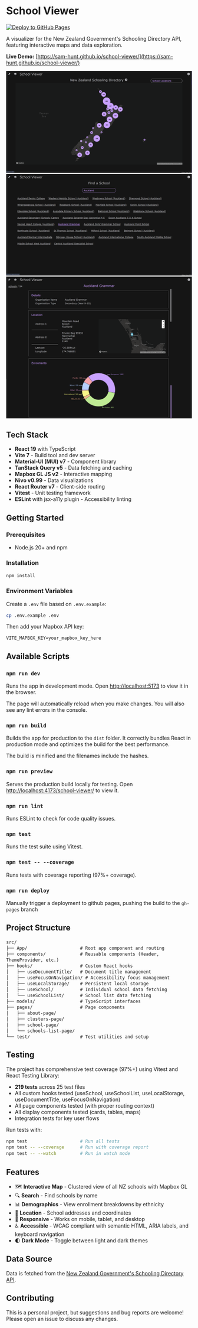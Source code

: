 # School Viewer

[![Deploy to GitHub Pages](https://github.com/sam-hunt/school-viewer/actions/workflows/deploy.yml/badge.svg)](https://github.com/sam-hunt/school-viewer/actions/workflows/deploy.yml)

A visualizer for the New Zealand Government's Schooling Directory API, featuring interactive maps and data exploration.

**Live Demo:** [https://sam-hunt.github.io/school-viewer/](https://sam-hunt.github.io/school-viewer/)

![Map View](screenshot1.png?raw=true "Map View")
![School Search](screenshot2.png?raw=true "School Search")
![School View](screenshot3.png?raw=true "School View")

## Tech Stack

- **React 19** with TypeScript
- **Vite 7** - Build tool and dev server
- **Material-UI (MUI) v7** - Component library
- **TanStack Query v5** - Data fetching and caching
- **Mapbox GL JS v2** - Interactive mapping
- **Nivo v0.99** - Data visualizations
- **React Router v7** - Client-side routing
- **Vitest** - Unit testing framework
- **ESLint** with jsx-a11y plugin - Accessibility linting

## Getting Started

### Prerequisites

- Node.js 20+ and npm

### Installation

```bash
npm install
```

### Environment Variables

Create a `.env` file based on `.env.example`:

```bash
cp .env.example .env
```

Then add your Mapbox API key:

```
VITE_MAPBOX_KEY=your_mapbox_key_here
```

## Available Scripts

### `npm run dev`

Runs the app in development mode.
Open [http://localhost:5173](http://localhost:5173) to view it in the browser.

The page will automatically reload when you make changes.
You will also see any lint errors in the console.

### `npm run build`

Builds the app for production to the `dist` folder.
It correctly bundles React in production mode and optimizes the build for the best performance.

The build is minified and the filenames include the hashes.

### `npm run preview`

Serves the production build locally for testing.
Open [http://localhost:4173/school-viewer/](http://localhost:4173/school-viewer/) to view it.

### `npm run lint`

Runs ESLint to check for code quality issues.

### `npm test`

Runs the test suite using Vitest.

### `npm test -- --coverage`

Runs tests with coverage reporting (97%+ coverage).

### `npm run deploy`

Manually trigger a deployment to github pages, pushing the build to the `gh-pages` branch

## Project Structure

```
src/
├── App/                    # Root app component and routing
├── components/             # Reusable components (Header, ThemeProvider, etc.)
├── hooks/                  # Custom React hooks
│   ├── useDocumentTitle/   # Document title management
│   ├── useFocusOnNavigation/ # Accessibility focus management
│   ├── useLocalStorage/    # Persistent local storage
│   ├── useSchool/          # Individual school data fetching
│   └── useSchoolList/      # School list data fetching
├── models/                 # TypeScript interfaces
├── pages/                  # Page components
│   ├── about-page/
│   ├── clusters-page/
│   ├── school-page/
│   └── schools-list-page/
└── test/                   # Test utilities and setup
```

## Testing

The project has comprehensive test coverage (97%+) using Vitest and React Testing Library:

- **219 tests** across 25 test files
- All custom hooks tested (useSchool, useSchoolList, useLocalStorage, useDocumentTitle, useFocusOnNavigation)
- All page components tested (with proper routing context)
- All display components tested (cards, tables, maps)
- Integration tests for key user flows

Run tests with:
```bash
npm test                    # Run all tests
npm test -- --coverage      # Run with coverage report
npm test -- --watch         # Run in watch mode
```

## Features

- 🗺️ **Interactive Map** - Clustered view of all NZ schools with Mapbox GL
- 🔍 **Search** - Find schools by name
- 📊 **Demographics** - View enrollment breakdowns by ethnicity
- 📍 **Location** - School addresses and coordinates
- 📱 **Responsive** - Works on mobile, tablet, and desktop
- ♿ **Accessible** - WCAG compliant with semantic HTML, ARIA labels, and keyboard navigation
- 🌓 **Dark Mode** - Toggle between light and dark themes

## Data Source

Data is fetched from the [New Zealand Government's Schooling Directory API](https://catalogue.data.govt.nz/dataset/directory-of-educational-institutions).

## Contributing

This is a personal project, but suggestions and bug reports are welcome! Please open an issue to discuss any changes.
